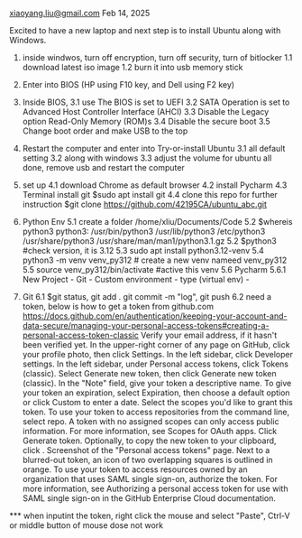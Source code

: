 xiaoyang.liu@gmail.com
Feb 14, 2025

Excited to have a new laptop and next step is to install Ubuntu along with Windows.
1. inside windwos, turn off encryption, turn off security, turn of bitlocker
1.1 download latest iso image
1.2 burn it into usb memory stick
2. Enter into BIOS (HP using F10 key, and Dell using F2 key)
3. Inside BIOS, 
3.1 use The BIOS is set to UEFI
3.2 SATA Operation is set to Advanced Host Controller Interface (AHCI) 
3.3 Disable the Legacy option Read-Only Memory (ROM)s
3.4 Disable the secure boot 
3.5 Change boot order and make USB to the top
3. Restart the computer and enter into Try-or-install Ubuntu
3.1 all default setting
3.2 along with windows
3.3 adjust the volume for ubuntu
all done, remove usb and restart the computer

4. set up
4.1 download Chrome as default browser
4.2 install Pycharm
4.3 Terminal install git $sudo apt install git
4.4 clone this repo for further instruction $git clone https://github.com/42195CA/ubuntu_abc.git



5. Python Env
5.1 create a folder /home/xliu/Documents/Code
5.2 $whereis python3
python3: /usr/bin/python3 /usr/lib/python3 /etc/python3 /usr/share/python3 /usr/share/man/man1/python3.1.gz
5.2 $python3    #check version, it is 3.12 
5.3 sudo apt install python3.12-venv
5.4 python3 -m venv venv_py312  # create a new venv nameed venv_py312
5.5 source venv_py312/bin/activate #active this venv
5.6 Pycharm 
5.6.1 New Project - Git - Custom environment - type (virtual env) - 

6. Git
6.1 $git status,  git add .  git commit -m "log",  git push
6.2 need a token, below is how to get a token from github.com
https://docs.github.com/en/authentication/keeping-your-account-and-data-secure/managing-your-personal-access-tokens#creating-a-personal-access-token-classic
Verify your email address, if it hasn't been verified yet.
In the upper-right corner of any page on GitHub, click your profile photo, then click  Settings.
In the left sidebar, click  Developer settings.
In the left sidebar, under  Personal access tokens, click Tokens (classic).
Select Generate new token, then click Generate new token (classic).
In the "Note" field, give your token a descriptive name.
To give your token an expiration, select Expiration, then choose a default option or click Custom to enter a date.
Select the scopes you'd like to grant this token. To use your token to access repositories from the command line, select repo. A token with no assigned scopes can only access public information. For more information, see Scopes for OAuth apps.
Click Generate token.
Optionally, to copy the new token to your clipboard, click .
Screenshot of the "Personal access tokens" page. Next to a blurred-out token, an icon of two overlapping squares is outlined in orange.
To use your token to access resources owned by an organization that uses SAML single sign-on, authorize the token. For more information, see Authorizing a personal access token for use with SAML single sign-on in the GitHub Enterprise Cloud documentation.




*** when inputint the token,  right click the mouse and select "Paste",    Ctrl-V or middle button of mouse dose not work
